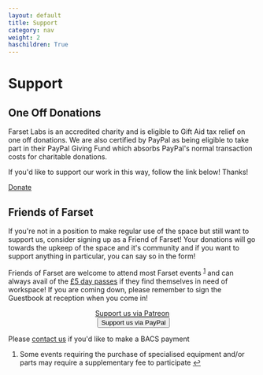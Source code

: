 ```yaml
---
layout: default
title: Support
category: nav
weight: 2
haschildren: True
---
```


# Support

## One Off Donations

Farset Labs is an accredited charity and is eligible to Gift Aid tax relief on one off donations. We are also certified by PayPal as being eligible to take part in their PayPal Giving Fund which absorbs PayPal's normal transaction costs for charitable donations. 

If you'd like to support our work in this way, follow the link below! Thanks!

<a href="https://www.paypal.com/gb/fundraiser/charity/113209" class="large button expand round">Donate</a>


## Friends of Farset

If you're not in a position to make regular use of the space but still want to support us, consider signing up as a Friend of Farset! Your donations will go towards the upkeep of the space and it's community and if you want to support anything in particular, you can say so in the form!

Friends of Farset are welcome to attend most Farset events <sup id="fnref:events"><a href="#fn:events" class="footnote">1</a></sup> and can always avail of the [£5 day passes](/hotdesk) if they find themselves in need of workspace! If you are coming down, please remember to sign the Guestbook at reception when you come in!

<div class="btn-group" role="group" aria-label="support-group" style="text-align:center">
<a class="large button round expand" type="button" href="https://www.patreon.com/bePatron?u=11068558">Support us via Patreon</a>
<form class="text-center" action="https://www.paypal.com/cgi-bin/webscr" method="post" target="_top">
  <input type="hidden" name="cmd" value="_s-xclick">
  <input type="hidden" name="hosted_button_id" value="6E5VFUY63DKLS">
  <input type="hidden" src="https://www.paypalobjects.com/en_GB/i/btn/btn_donate_SM.gif" border="0" name="submit" alt="PayPal – The safer, easier way to pay online.">
  <img alt="" border="0" src="https://www.paypalobjects.com/en_GB/i/scr/pixel.gif" width="1" height="1">
  <input type="submit" name="submit" class="large button round expand" value="Support us via PayPal">
</form>
</div>

Please [contact us](mailto:donate@farsetlabs.org.uk) if you'd like to make a BACS payment


<div class="footnotes">
  <ol>
    <li id="fn:events">
    <p>Some events requiring the purchase of specialised equipment and/or parts may require a supplementary fee to participate <a href="#fnref:events" class="reversefootnote">↩</a></p>
    </li>
  </ol>
</div>

